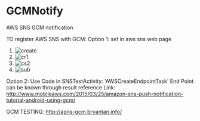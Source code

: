 # GCMNotify
AWS SNS GCM notification

TO register AWS SNS with GCM:
Option 1: set in aws sns web page

1. ![create](https://cloud.githubusercontent.com/assets/8034605/25904330/37275fac-359f-11e7-9612-ded028a8df06.PNG)
2. ![cr1](https://cloud.githubusercontent.com/assets/8034605/25904362/51a8b51a-359f-11e7-82de-5467cb163d5e.PNG)
3. ![cs2](https://cloud.githubusercontent.com/assets/8034605/25904366/56f428a6-359f-11e7-9bea-3237443cbbe6.PNG)
4. ![sub](https://cloud.githubusercontent.com/assets/8034605/25904376/5c3a52ae-359f-11e7-876d-19a1560e3887.PNG)


Option 2: Use Code in SNSTestActivity: 'AWSCreateEndpointTask' End Point can be known through result
reference Link: http://www.mobileaws.com/2015/03/25/amazon-sns-push-notification-tutorial-android-using-gcm/

GCM TESTING:
http://apns-gcm.bryantan.info/
